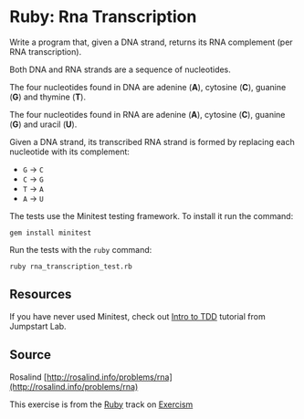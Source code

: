 # Ruby: Rna Transcription

Write a program that, given a DNA strand, returns its RNA complement (per RNA transcription).

Both DNA and RNA strands are a sequence of nucleotides.

The four nucleotides found in DNA are adenine (**A**), cytosine (**C**),
guanine (**G**) and thymine (**T**).

The four nucleotides found in RNA are adenine (**A**), cytosine (**C**),
guanine (**G**) and uracil (**U**).

Given a DNA strand, its transcribed RNA strand is formed by replacing
each nucleotide with its complement:

* `G` -> `C`
* `C` -> `G`
* `T` -> `A`
* `A` -> `U`

The tests use the Minitest testing framework. To install it run the command:

    gem install minitest

Run the tests with the `ruby` command:

    ruby rna_transcription_test.rb

## Resources

If you have never used Minitest, check out [Intro to TDD][tdd] tutorial from Jumpstart Lab.

[tdd]: http://tutorials.jumpstartlab.com/topics/testing/intro-to-tdd.html

## Source

Rosalind [http://rosalind.info/problems/rna](http://rosalind.info/problems/rna)

This exercise is from the [Ruby][ruby] track on [Exercism][exercism]

[exercism]: http://exercism.io
[ruby]: http://exercism.io/languages/ruby



